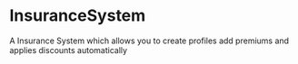 # InsuranceSystem
A Insurance System which allows you to create profiles add premiums and applies discounts automatically
